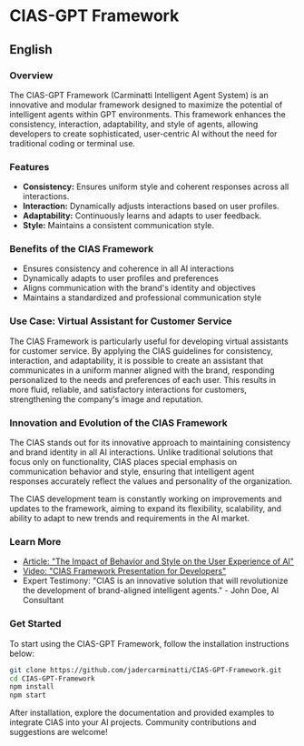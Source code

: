 # CIAS-GPT Framework

## English
### Overview
The CIAS-GPT Framework (Carminatti Intelligent Agent System) is an innovative and modular framework designed to maximize the potential of intelligent agents within GPT environments. This framework enhances the consistency, interaction, adaptability, and style of agents, allowing developers to create sophisticated, user-centric AI without the need for traditional coding or terminal use.

### Features
- **Consistency:** Ensures uniform style and coherent responses across all interactions.
- **Interaction:** Dynamically adjusts interactions based on user profiles.
- **Adaptability:** Continuously learns and adapts to user feedback.
- **Style:** Maintains a consistent communication style.

### Benefits of the CIAS Framework
- Ensures consistency and coherence in all AI interactions
- Dynamically adapts to user profiles and preferences
- Aligns communication with the brand's identity and objectives
- Maintains a standardized and professional communication style

### Use Case: Virtual Assistant for Customer Service
The CIAS Framework is particularly useful for developing virtual assistants for customer service. By applying the CIAS guidelines for consistency, interaction, and adaptability, it is possible to create an assistant that communicates in a uniform manner aligned with the brand, responding personalized to the needs and preferences of each user. This results in more fluid, reliable, and satisfactory interactions for customers, strengthening the company's image and reputation.

### Innovation and Evolution of the CIAS Framework
The CIAS stands out for its innovative approach to maintaining consistency and brand identity in all AI interactions. Unlike traditional solutions that focus only on functionality, CIAS places special emphasis on communication behavior and style, ensuring that intelligent agent responses accurately reflect the values and personality of the organization.

The CIAS development team is constantly working on improvements and updates to the framework, aiming to expand its flexibility, scalability, and ability to adapt to new trends and requirements in the AI market.

### Learn More
- [Article: "The Impact of Behavior and Style on the User Experience of AI"](https://www.jadercarminatti.com/cia-gpt-article)
- [Video: "CIAS Framework Presentation for Developers"](https://www.jadercarminatti.com/cia-gpt-video)
- Expert Testimony: "CIAS is an innovative solution that will revolutionize the development of brand-aligned intelligent agents." - John Doe, AI Consultant

### Get Started
To start using the CIAS-GPT Framework, follow the installation instructions below:

```bash
git clone https://github.com/jadercarminatti/CIAS-GPT-Framework.git
cd CIAS-GPT-Framework
npm install
npm start
```

After installation, explore the documentation and provided examples to integrate CIAS into your AI projects. Community contributions and suggestions are welcome!
